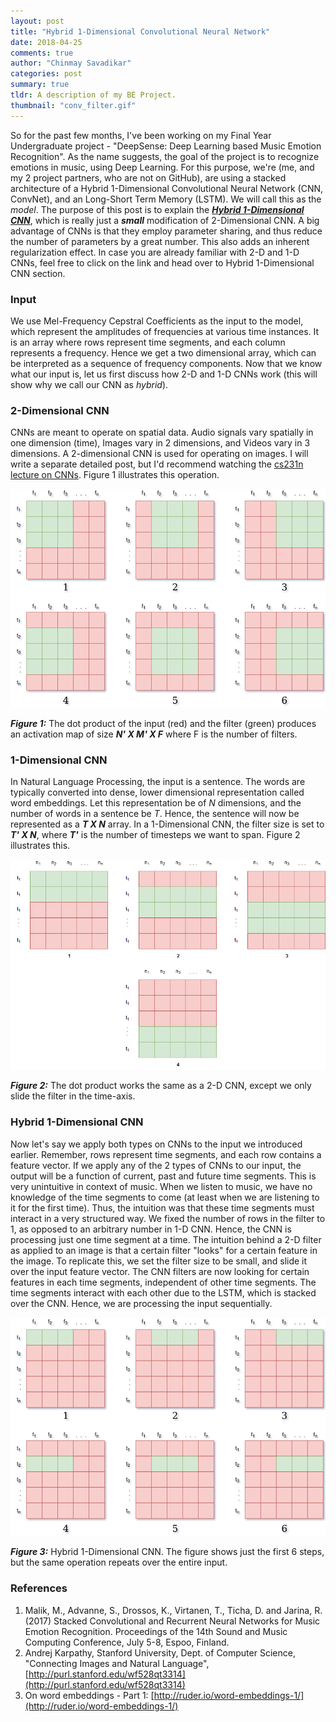 ```yaml
---
layout: post
title: "Hybrid 1-Dimensional Convolutional Neural Network"
date: 2018-04-25
comments: true
author: "Chinmay Savadikar"
categories: post
summary: true
tldr: A description of my BE Project.
thumbnail: "conv_filter.gif"
---
```


So for the past few months, I've been working on my Final Year Undergraduate project - "DeepSense: Deep Learning based Music Emotion Recognition".
As the name suggests, the goal of the project is to recognize emotions in music, using Deep Learning. For this purpose, we're (me, and my 2 project partners, who are not on GitHub),
are using a stacked architecture of a Hybrid 1-Dimensional Convolutional Neural Network (CNN, ConvNet), and an Long-Short Term Memory (LSTM). We will call this as the *model*.
The purpose of this post is to explain the [***Hybrid 1-Dimensional CNN***](#hybrid-1-dimensional-cnn), which is really just a ***small*** modification of 2-Dimensional CNN. A big advantage of
CNNs is that they employ parameter sharing, and thus reduce the number of parameters by a great number. This also adds an inherent regularization effect. In case you are already familiar with 2-D and 1-D CNNs, feel free to click on the link and head over to Hybrid 1-Dimensional CNN section.

### Input
We use Mel-Frequency Cepstral Coefficients as the input to the model, which represent the amplitudes of frequencies at various time instances. It is an array where rows represent time segments, and each column represents a frequency. Hence we get a two dimensional array, which can be interpreted as a sequence of frequency components. 
Now that we know what our input is, let us first discuss how 2-D and 1-D CNNs work (this will show why we call our CNN as *hybrid*).
 
### 2-Dimensional CNN
CNNs are meant to operate on spatial data. Audio signals vary spatially in one dimension (time), Images vary in 2 dimensions, and Videos vary in 3 dimensions. A 2-dimensional CNN is used for operating on images. I will write a separate detailed post, but I'd recommend watching the [cs231n](http://cs231n.stanford.edu/) [lecture on CNNs](https://youtu.be/bNb2fEVKeEo?list=PL3FW7Lu3i5JvHM8ljYj-zLfQRF3EO8sYv). Figure 1 illustrates this operation.

![2-D CNN](/assets/hybrid/2D_cnn1.png)

***Figure 1:*** The dot product of the input (red) and the filter (green) produces an activation map of size ***N' X M' X F*** where F is the number of filters.

### 1-Dimensional CNN
In Natural Language Processing, the input is a sentence. The words are typically converted into dense, lower dimensional representation called word embeddings.
Let this representation be of *N* dimensions, and the number of words in a sentence be *T*. Hence, the sentence will now be represented as a ***T X N*** array. In a 1-Dimensional
CNN, the filter size is set to ***T' X N***, where ***T'*** is the number of timesteps we want to span. Figure 2 illustrates this.

![1-D CNN](/assets/hybrid/1d_cnn.jpg)

***Figure 2:*** The dot product works the same as a 2-D CNN, except we only slide the filter in the time-axis.

### Hybrid 1-Dimensional CNN
Now let's say we apply both types on CNNs to the input we introduced earlier. Remember, rows represent time segments, and each row contains a feature vector.
If we apply any of the 2 types of CNNs to our input, the output will be a function of current, past and future time segments. This is very unintuitive in context of music.
When we listen to music, we have no knowledge of the time segments to come (at least when we are listening to it for the first time). Thus, the intuition was that these
time segments must interact in a very structured way. We fixed the number of rows in the filter to 1, as opposed to an arbitrary number in 1-D CNN. Hence, the CNN is processing just one time segment at a time.
The intuition behind a 2-D filter as applied to an image is that a certain filter "looks" for a certain feature in the image. To replicate this, we set the filter size to be small, and slide it over the input feature vector.
The CNN filters are now looking for certain features in each time segments, independent of other time segments. The time segments interact with each other due to the LSTM, which is stacked over the CNN. Hence, we are processing the input sequentially.

![Hybrid 1-Dimensional CNN](/assets/hybrid/hybrid_1D_cnn.png)

***Figure 3:*** Hybrid 1-Dimensional CNN. The figure shows just the first 6 steps, but the same operation repeats over the entire input.

### References
1. Malik, M., Advanne, S., Drossos, K., Virtanen, T., Ticha, D. and Jarina, R. (2017) Stacked Convolutional and Recurrent Neural Networks for Music Emotion Recognition. Proceedings of the 14th Sound and Music Computing Conference, July 5-8, Espoo, Finland.
2. Andrej Karpathy, Stanford University, Dept. of Computer Science, "Connecting Images and Natural Language", [http://purl.stanford.edu/wf528qt3314](http://purl.stanford.edu/wf528qt3314)
3. On word embeddings - Part 1: [http://ruder.io/word-embeddings-1/](http://ruder.io/word-embeddings-1/)
